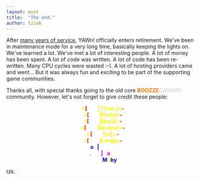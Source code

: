 ```yaml
---
layout: post
title:  "The end."
author: tziek
---
```

After [many years of service](/history), YAWn! officially enters retirement. We've been in maintenance mode for a very long time, basically keeping the lights on.
We've learned a lot. We've met a lot of interesting people. A lot of money has been spent. A lot of code was written. A lot of code has been re-written. Many CPU cycles were wasted :-). A lot of hosting providers came and went... But it was always fun and exciting to be part of the supporting game communities.

Thanks all, with special thanks going to the old core <strong><font color="#ff7505">BOOZZE</font><font color="#DDDDDD">GAMING</font></strong> community. However, let's not forget to give credit these people:

<div class="game-color">
<center>
<b> <font color="#ffffff">-</font><font color="#FAF900">=</font><font color="#FF0000">[</font><font color="#ffffff">BZZ</font><font color="#FAF900">|TZiek.]=</font><font color="#FF0000">-</font> </b><br/>
<b> <font color="#ffffff">-</font><font color="#FAF900">=</font><font color="#FF0000">[</font><font color="#ffffff">BZZ</font><font color="#FAF900">|Pack]=</font><font color="#FF0000">-</font> </b><br/>
<b> <font color="#ffffff">-</font><font color="#FAF900">=</font><font color="#FF0000">[</font><font color="#ffffff">BZZ</font><font color="#FAF900">|BroQ]=</font><font color="#FF0000">-</font> </b><br/>
<b> <font color="#ffffff">-</font><font color="#FAF900">=</font><font color="#FF0000">[</font><font color="#ffffff">BZZ</font><font color="#FAF900">|Dis4ea]=</font><font color="#FF0000">-</font> </b><br/>
<b> <font color="#ffffff">-</font><font color="#FAF900">=</font><font color="#FF0000">[</font><font color="#ffffff">BZZ</font><font color="#FAF900">|sil]=</font><font color="#FF0000">-</font> </b><br/>
<b> <font color="#ffffff">-</font><font color="#FAF900">=</font><font color="#FF0000">[</font><font color="#ffffff">BZZ</font><font color="#FAF900">|Long]=</font><font color="#FF0000">-</font> </b><br/>
<b> <font color="#ffffff">M</font><font color="#0804b2">o</font><font color="#ffffff">V</font><font color="#0804b2">|</font><font color="#ffffff">Eclipse</font> </b><br/>
<b> <font color="#e000fa">.</font><font color="#ffffff">xph</font><font color="#e000fa">|</font><font color="#ffffff">fr</font><font color="#e000fa">o</font><font color="#ffffff">g</font> </b><br/>
<b> <font color="#ffffff">[DZM]</font><font color="#0804b2">M</font><font color="#FAF900">o</font><font color="#0804b2">by</font></b><br/>
</center>
</div>

tzk.